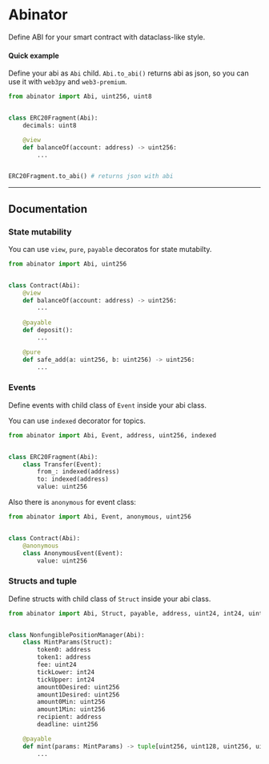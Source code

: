 # Abinator

Define ABI for your smart contract with dataclass-like style.

#### Quick example
Define your abi as `Abi` child. `Abi.to_abi()` returns abi as json, so you can use it with `web3py` and `web3-premium`.
```python
from abinator import Abi, uint256, uint8


class ERC20Fragment(Abi):
    decimals: uint8

    @view
    def balanceOf(account: address) -> uint256:
        ...


ERC20Fragment.to_abi() # returns json with abi
```

<hr/>

## Documentation

### State mutability
You can use `view`, `pure`, `payable` decoratos for state mutabilty.

```python
from abinator import Abi, uint256


class Contract(Abi):
    @view
    def balanceOf(account: address) -> uint256:
        ...
    
    @payable
    def deposit():
        ...

    @pure
    def safe_add(a: uint256, b: uint256) -> uint256:
        ...
```


### Events
Define events with child class of `Event` inside your abi class.

You can use `indexed` decorator for topics.

```python
from abinator import Abi, Event, address, uint256, indexed


class ERC20Fragment(Abi):
    class Transfer(Event):
        from_: indexed(address)
        to: indexed(address)
        value: uint256
```

Also there is `anonymous` for event class:
```python
from abinator import Abi, Event, anonymous, uint256


class Contract(Abi):
    @anonymous
    class AnonymousEvent(Event):
        value: uint256
```


### Structs and tuple
Define structs with child class of `Struct` inside your abi class.

```python
from abinator import Abi, Struct, payable, address, uint24, int24, uint256


class NonfungiblePositionManager(Abi):
    class MintParams(Struct):
        token0: address
        token1: address
        fee: uint24
        tickLower: int24
        tickUpper: int24
        amount0Desired: uint256
        amount1Desired: uint256
        amount0Min: uint256
        amount1Min: uint256
        recipient: address
        deadline: uint256

    @payable
    def mint(params: MintParams) -> tuple[uint256, uint128, uint256, uint256]:
        ...
```